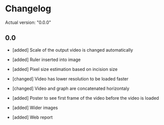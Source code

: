 # Changelog

Actual version: "0.0.0"




## 0.0

* [added] Scale of the output video is changed automatically

* [added] Ruler inserted into image
* [added] Pixel size estimation based on incision size
* [changed] Video has lower resolution to be loaded faster
* [changed] Video and graph are concatenated horizontaly

* [added] Poster to see first frame of the video before the video is loaded
* [added] Wider images
* [added] Web report